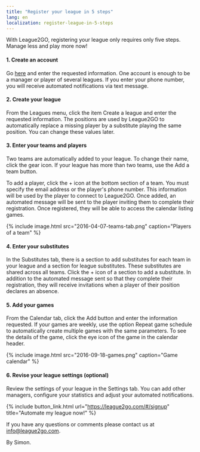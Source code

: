 ```yaml
---
title: "Register your league in 5 steps"
lang: en
localization: register-league-in-5-steps
---
```

With League2GO, registering your league only requires only five steps. Manage less and play more now!

#### 1. Create an account

Go [here](https://league2go.com/?lang=en#/signup) and enter the requested information. One account is enough to be a manager or player of several leagues. If you enter your phone number, you will receive automated notifications via text message.

#### 2. Create your league

From the Leagues menu, click the item Create a league and enter the requested information. The positions are used by League2GO to automatically replace a missing player by a substitute playing the same position. You can change these values ​​later.

#### 3. Enter your teams and players

Two teams are automatically added to your league. To change their name, click the gear icon. If your league has more than two teams, use the Add a team button.

To add a player, click the + icon at the bottom section of a team. You must specify the email address or the player's phone number. This information will be used by the player to connect to League2GO. Once added, an automated message will be sent to the player inviting them to complete their registration. Once registered, they will be able to access the calendar listing games.

{% include image.html src="2016-04-07-teams-tab.png" caption="Players of a team" %}

#### 4. Enter your substitutes

In the Substitutes tab, there is a section to add substitutes for each team in your league and a section for league substitutes. These substitutes are shared across all teams. Click the + icon of a section to add a substitute. In addition to the automated message sent so that they complete their registration, they will receive invitations when a player of their position declares an absence.

#### 5. Add your games

From the Calendar tab, click the Add button and enter the information requested. If your games are weekly, use the option Repeat game schedule to automatically create multiple games with the same parameters. To see the details of the game, click the eye icon of the game in the calendar header.

{% include image.html src="2016-09-18-games.png" caption="Game calendar" %}

#### 6. Revise your league settings (optional)

Review the settings of your league in the Settings tab. You can add other managers, configure your statistics and adjust your automated notifications.

{% include button_link.html url="https://league2go.com/#/signup" title="Automate my league now!" %}

If you have any questions or comments please contact us at [info@league2go.com](mailto:info@league2go.com).

By Simon.
